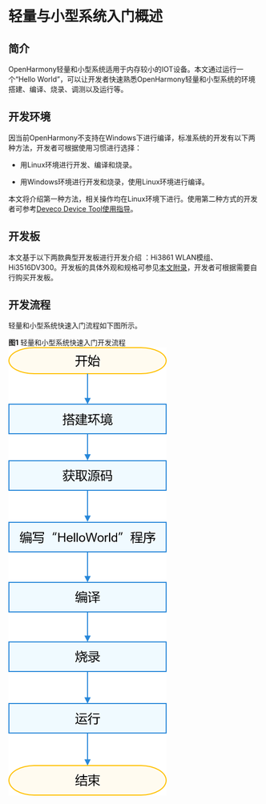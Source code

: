 # 轻量与小型系统入门概述


## 简介

OpenHarmony轻量和小型系统适用于内存较小的IOT设备。本文通过运行一个“Hello World”，可以让开发者快速熟悉OpenHarmony轻量和小型系统的环境搭建、编译、烧录、调测以及运行等。


## 开发环境

因当前OpenHarmony不支持在Windows下进行编译，标准系统的开发有以下两种方法，开发者可根据使用习惯进行选择：

- 用Linux环境进行开发、编译和烧录。

- 用Windows环境进行开发和烧录，使用Linux环境进行编译。

本文将介绍第一种方法，相关操作均在Linux环境下进行。使用第二种方式的开发者可参考[Deveco Device Tool使用指导](https://device.harmonyos.com/cn/docs/documentation/guide/service_introduction-0000001050166905)。


## 开发板

本文基于以下两款典型开发板进行开发介绍 ：Hi3861 WLAN模组、Hi3516DV300。开发板的具体外观和规格可参见[本文附录](../quick-start/quickstart-lite-board-introduction.md)，开发者可根据需要自行购买开发板。


## 开发流程

轻量和小型系统快速入门流程如下图所示。

  **图1** 轻量和小型系统快速入门开发流程
  ![zh-cn_image_0000001218438670](figures/zh-cn_image_0000001218438670.png)
